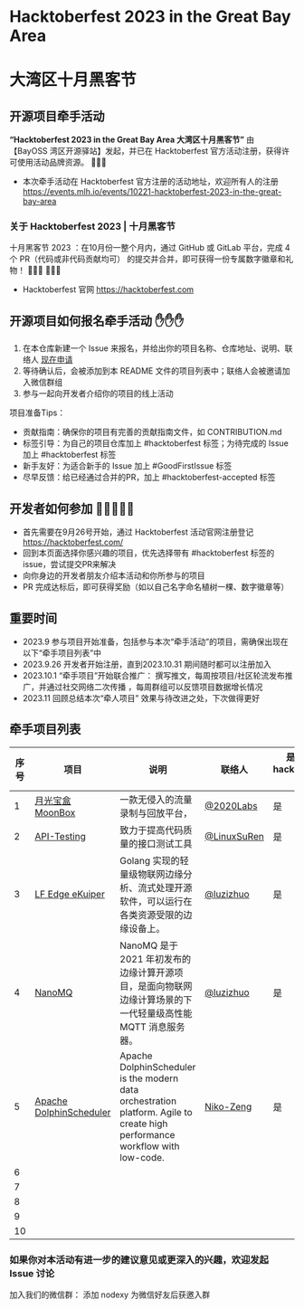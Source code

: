 # Hacktoberfest 2023 in the Great Bay Area 
# 大湾区十月黑客节 
## 开源项目牵手活动 

**“Hacktoberfest 2023 in the Great Bay Area 大湾区十月黑客节”** 由 【BayOSS 湾区开源驿站】发起，并已在 Hacktoberfest 官方活动注册，获得许可使用活动品牌资源。 🚀🚀🚀 

- 本次牵手活动在 Hacktoberfest 官方注册的活动地址，欢迎所有人的注册 https://events.mlh.io/events/10221-hacktoberfest-2023-in-the-great-bay-area

### 关于 Hacktoberfest 2023 | 十月黑客节 

十月黑客节 2023 ：在10月份一整个月内，通过 GitHub 或 GitLab 平台，完成 4 个 PR（代码或非代码贡献均可） 的提交并合并，即可获得一份专属数字徽章和礼物！  🌴🌴🌴  💝💝💝
- Hacktoberfest 官网  https://hacktoberfest.com 


## 开源项目如何报名牵手活动 ✋✋✋ 
1. 在本仓库新建一个 Issue 来报名，并给出你的项目名称、仓库地址、说明、联络人  [现在申请](https://github.com/bayoss/Hacktoberfest2023/issues/new)
1. 等待确认后，会被添加到本 README 文件的项目列表中；联络人会被邀请加入微信群组 
1. 参与一起向开发者介绍你的项目的线上活动

项目准备Tips：
- 贡献指南：确保你的项目有完善的贡献指南文件，如 CONTRIBUTION.md 
- 标签引导：为自己的项目仓库加上 #hacktoberfest 标签；为待完成的 Issue 加上 #hacktoberfest 标签
- 新手友好：为适合新手的 Issue 加上 #GoodFirstIssue 标签
- 尽早反馈：给已经通过合并的PR，加上 #hacktoberfest-accepted 标签 

## 开发者如何参加 🧔🧑‍🤝‍🧑🙍 
- 首先需要在9月26号开始，通过 Hacktoberfest 活动官网注册登记 https://hacktoberfest.com/ 
- 回到本页面选择你感兴趣的项目，优先选择带有 #hacktoberfest 标签的issue，尝试提交PR来解决
- 向你身边的开发者朋友介绍本活动和你所参与的项目
- PR 完成达标后，即可获得奖励（如以自己名字命名植树一棵、数字徽章等）

## 重要时间
- 2023.9 参与项目开始准备，包括参与本次“牵手活动”的项目，需确保出现在以下“牵手项目列表”中 
- 2023.9.26 开发者开始注册，直到2023.10.31 期间随时都可以注册加入
- 2023.10.1  “牵手项目”开始联合推广： 撰写推文，每周按项目/社区轮流发布推广，并通过社交网络二次传播 ，每周群组可以反馈项目数据增长情况 
- 2023.11 回顾总结本次“牵人项目” 效果与待改进之处，下次做得更好 


## 牵手项目列表 
| 序号 | 项目 | 说明 | 联络人 | 是否已打hacktoberfest标签 | 备注 |
|--|--|--|--|--|--|
| 1 | [月光宝盒 MoonBox](https://github.com/vivo/MoonBox) | 一款无侵入的流量录制与回放平台，  | [@2020Labs](https://github.com/labs2020) | 是 | Java技术栈 |
| 2 | [API-Testing](https://github.com/LinuxSuRen/api-testing) | 致力于提高代码质量的接口测试工具 | [@LinuxSuRen](https://github.com/LinuxSuRen) | 是 | Go |
| 3 | [LF Edge eKuiper](https://github.com/lf-edge/ekuiper) |  Golang 实现的轻量级物联网边缘分析、流式处理开源软件，可以运行在各类资源受限的边缘设备上。 | [@luzizhuo](https://github.com/luzizhuo) | 是 | Go |
| 4 | [NanoMQ](https://github.com/emqx/nanomq) | NanoMQ 是于 2021 年初发布的边缘计算开源项目，是面向物联网边缘计算场景的下一代轻量级高性能 MQTT 消息服务器。 | [@luzizhuo](https://github.com/luzizhuo) | 是 | C |
| 5 | [Apache DolphinScheduler](https://github.com/apache/dolphinscheduler)|Apache DolphinScheduler is the modern data orchestration platform. Agile to create high performance workflow with low-code.|[Niko-Zeng](https://github.com/Niko-Zeng)| 是 | Java技术栈，WEB前端 TypeScript ｜
| 6 |  |  |  |  |  |
| 7 |  |  |  |  |  |
| 8 |  |  |  |  |  |
| 9 |  |  |  |  |  |
| 10 |  |  |  |  |  |


### 如果你对本活动有进一步的建议意见或更深入的兴趣，欢迎发起 Issue 讨论
加入我们的微信群： 添加 nodexy 为微信好友后获邀入群


